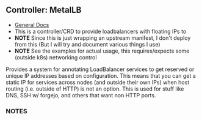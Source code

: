 ## Controller: MetalLB

- [General Docs](https://metallb.io/concepts/)
- This is a controller/CRD to provide loadbalancers with floating IPs to
- **NOTE** Since this is just wrapping an upstream manifest, I don't deploy from
  this (But I will try and document various things I use)
- **NOTE** See the examples for actual usage, this requires/expects some (outside
  k8s) networking control

Provides a system for annotating LoadBalancer services to get reserved or unique IP
addresses based on configuration.  This means that you can get a static IP for 
services across nodes (and outside their own IPs) when host routing (i.e. outside
of HTTP) is not an option.  This is used for stuff like DNS, SSH w/ forgejo, and 
others that want non HTTP ports.

### NOTES

